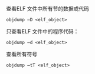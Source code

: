 查看ELF 文件中所有节的数据或代码
```
objdump –D <elf_object>
```

只查看ELF 文件中的程序代码：
```
objdump –d <elf_object>
```

查看所有符号
```
objdump –tT <elf_object>
```